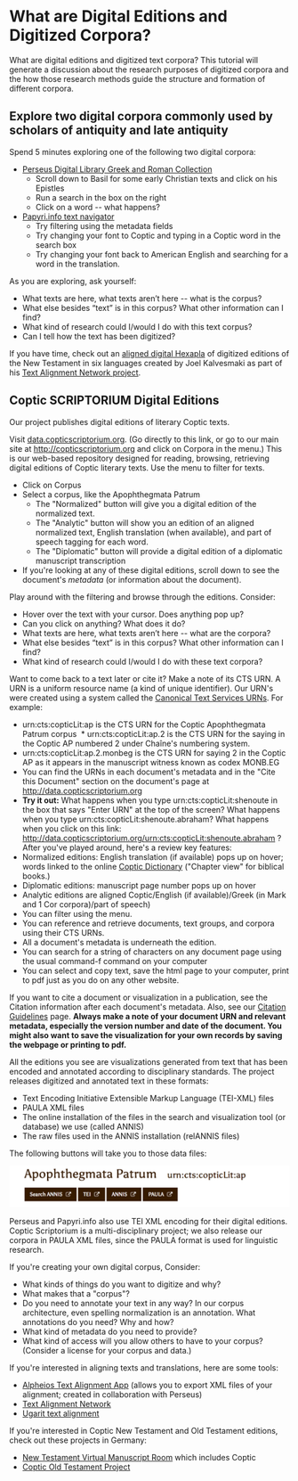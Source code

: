# What are Digital Editions and Digitized Corpora?

What are digital editions and digitized text corpora?  This tutorial will generate a discussion about the research purposes of digitized corpora and the how those research methods guide the structure and formation of different corpora.  

## Explore two digital corpora commonly used by scholars of antiquity and late antiquity

Spend 5 minutes exploring one of the following two digital corpora:
  * [Perseus Digital Library Greek and Roman Collection](http://www.perseus.tufts.edu/hopper/collection?collection=Perseus:collection:Greco-Roman) 
    * Scroll down to Basil for some early Christian texts and click on his Epistles
    * Run a search in the box on the right
    * Click on a word -- what happens?
  * [Papyri.info text navigator](http://papyri.info/search)
    * Try filtering using the metadata fields
    * Try changing your font to Coptic and typing in a Coptic word in the search box
    * Try changing your font back to American English and searching for a word in the translation.

As you are exploring, ask yourself:
  * What texts are here, what texts aren’t here -- what is the corpus?
  * What else besides “text” is in this corpus?  What other information can I find?
  * What kind of research could I/would I do with this text corpus?
  * Can I tell how the text has been digitized?

If you have time, check out an [aligned digital Hexapla](http://textalign.net/output/new-testament-hexapla.html) of digitized editions of the New Testament in six languages created by Joel Kalvesmaki as part of his [Text Alignment Network project](http://textalign.net/).

## Coptic SCRIPTORIUM Digital Editions

Our project publishes digital editions of literary Coptic texts.

Visit [data.copticscriptorium.org](http://data.copticscriptorium.org).  (Go directly to this link, or go to our main site at http://copticscriptorium.org and click on Corpora in the menu.)  This is our web-based repository designed for reading, browsing, retrieving digital editions of Coptic literary texts.  Use the menu to filter for texts.
  * Click on Corpus
  * Select a corpus, like the Apophthegmata Patrum
    * The "Normalized" button will give you a digital edition of the normalized text. 
    * The "Analytic" button will show you an edition of an aligned normalized text, English translation (when available), and part of speech tagging for each word.
    * The "Diplomatic" button will provide a digital edition of a diplomatic manuscript transcription
  * If you're looking at any of these digital editions, scroll down to see the document's _metadata_ (or information about the document).
  
Play around with the filtering and browse through the editions.  Consider:
  * Hover over the text with your cursor. Does anything pop up?
  * Can you click on anything?  What does it do?
  * What texts are here, what texts aren’t here -- what are the corpora?
  * What else besides “text” is in this corpus?  What other information can I find?
  * What kind of research could I/would I do with these text corpora?
  
Want to come back to a text later or cite it?  Make a note of its CTS URN.  A URN is a uniform resource name (a kind of unique identifier).  Our URN's were created using a system called the [Canonical Text Services URNs](http://www.homermultitext.org/hmt-doc/cite/texts/ctsoverview.html).  For example:
  * urn:cts:copticLit:ap is the CTS URN for the Coptic Apophthegmata Patrum corpus
  * urn:cts:copticLit:ap.2 is the CTS URN for the saying in the Coptic AP numbered 2 under Chaîne's numbering system.
  * urn:cts:copticLit:ap.2.monbeg is the CTS URN for saying 2 in the Coptic AP as it appears in the manuscript witness known as codex MONB.EG 
  * You can find the URNs in each document's metadata and in the "Cite this Document" section on the document's page at http://data.copticscriptorium.org
  * **Try it out:** What happens when you type urn:cts:copticLit:shenoute in the box that says "Enter URN" at the top of the screen?  What happens when you type urn:cts:copticLit:shenoute.abraham?  What happens when you click on this link: http://data.copticscriptorium.org/urn:cts:copticLit:shenoute.abraham ?
  
After you've played around, here's a review key features:
  * Normalized editions: English translation (if available) pops up on hover; words linked to the online [Coptic Dictionary](https://corpling.uis.georgetown.edu/coptic-dictionary/) ("Chapter view" for biblical books.)
  * Diplomatic editions: manuscript page number pops up on hover
  * Analytic editions are aligned Coptic/English (if available)/Greek (in Mark and 1 Cor corpora)/part of speech)
  * You can filter using the menu.
  * You can reference and retrieve documents, text groups, and corpora using their CTS URNs.
  * All a document's metadata is underneath the edition.
  * You can search for a string of characters on any document page using the usual command-f command on your computer
  * You can select and copy text, save the html page to your computer, print to pdf just as you do on any other website.
  
If you want to cite a document or visualization in a publication, see the Citation information after each document's metadata.  Also, see our [Citation Guidelines](http://copticscriptorium.org/citation-guidelines.html) page.  **Always make a note of your document URN and relevant metadata, especially the version number and date of the document. You might also want to save the visualization for your own records by saving the webpage or printing to pdf.**

All the editions you see are visualizations generated from text that has been encoded and annotated according to disciplinary standards.  The project releases digitized and annotated text in these formats:
  * Text Encoding Initiative Extensible Markup Language (TEI-XML) files
  * PAULA XML files
  * The online installation of the files in the search and visualization tool (or database) we use (called ANNIS)
  * The raw files used in the ANNIS installation (relANNIS files)

The following buttons will take you to those data files:

![screenshot of buttons](https://github.com/CopticScriptorium/NAPS2017/raw/master/images/buttons.png)

Perseus and Papyri.info also use TEI XML encoding for their digital editions.  Coptic Scriptorium is a multi-disciplinary project; we also release our corpora in PAULA XML files, since the PAULA format is used for linguistic research.

If you're creating your own digital corpus, Consider: 
  * What kinds of things do you want to digitize and why?  
  * What makes that a "corpus"?  
  * Do you need to annotate your text in any way?  In our corpus architecture, even spelling normalization is an annotation.  What annotations do you need?  Why and how?  
  * What kind of metadata do you need to provide?  
  * What kind of access will you allow others to have to your corpus?  (Consider a license for your corpus and data.)
  
If you're interested in aligning texts and translations, here are some tools:
  * [Alpheios Text Alignment App](http://www.perseids.org/apps/alignment) (allows you to export XML files of your alignment; created in collaboration with Perseus)
  * [Text Alignment Network](http://textalign.net/)
  * [Ugarit text alignment](http://ugarit.ialigner.com/)

If you're interested in Coptic New Testament and Old Testament editions, check out these projects in Germany:
  * [New Testament Virtual Manuscript Room](http://ntvmr.uni-muenster.de/) which includes Coptic
  * [Coptic Old Testament Project](http://coptot.manuscriptroom.com/)
